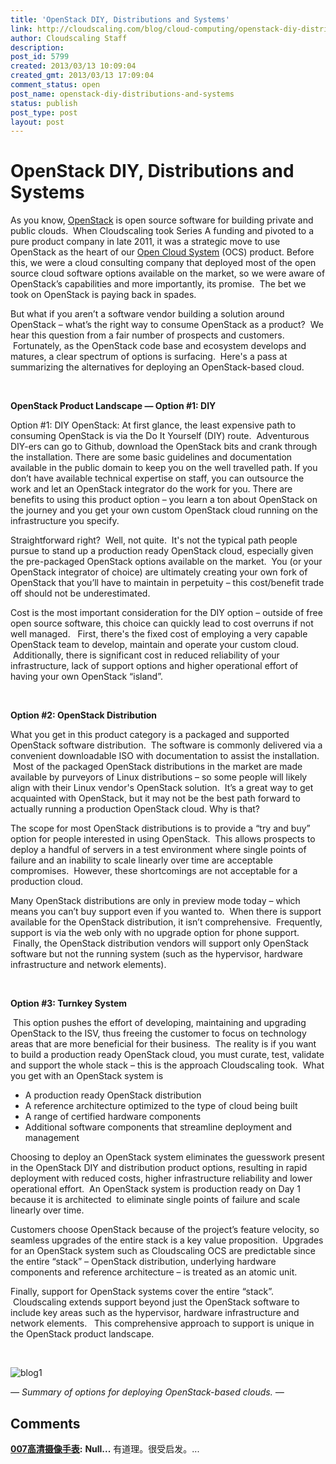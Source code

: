 ```yaml
---
title: 'OpenStack DIY, Distributions and Systems'
link: http://cloudscaling.com/blog/cloud-computing/openstack-diy-distributions-and-systems/
author: Cloudscaling Staff
description: 
post_id: 5799
created: 2013/03/13 10:09:04
created_gmt: 2013/03/13 17:09:04
comment_status: open
post_name: openstack-diy-distributions-and-systems
status: publish
post_type: post
layout: post
---
```


# OpenStack DIY, Distributions and Systems

As you know, [OpenStack](http://www.openstack.org/) is open source software for building private and public clouds.  When Cloudscaling took Series A funding and pivoted to a pure product company in late 2011, it was a strategic move to use OpenStack as the heart of our [Open Cloud System](http://www.cloudscaling.com/ocs-system-overview/) (OCS) product. Before this, we were a cloud consulting company that deployed most of the open source cloud software options available on the market, so we were aware of OpenStack’s capabilities and more importantly, its promise.  The bet we took on OpenStack is paying back in spades.     
  
But what if you aren’t a software vendor building a solution around OpenStack – what’s the right way to consume OpenStack as a product?  We hear this question from a fair number of prospects and customers.  Fortunately, as the OpenStack code base and ecosystem develops and matures, a clear spectrum of options is surfacing.  Here's a pass at summarizing the alternatives for deploying an OpenStack-based cloud.

 

**OpenStack Product Landscape — Option #1: DIY**

Option #1: DIY OpenStack: At first glance, the least expensive path to consuming OpenStack is via the Do It Yourself (DIY) route.  Adventurous DIY-ers can go to Github, download the OpenStack bits and crank through the installation. There are some basic guidelines and documentation available in the public domain to keep you on the well travelled path. If you don’t have available technical expertise on staff, you can outsource the work and let an OpenStack integrator do the work for you. There are benefits to using this product option – you learn a ton about OpenStack on the journey and you get your own custom OpenStack cloud running on the infrastructure you specify.   
  
Straightforward right?  Well, not quite.  It's not the typical path people pursue to stand up a production ready OpenStack cloud, especially given the pre-packaged OpenStack options available on the market.  You (or your OpenStack integrator of choice) are ultimately creating your own fork of OpenStack that you’ll have to maintain in perpetuity – this cost/benefit trade off should not be underestimated.  
  
Cost is the most important consideration for the DIY option – outside of free open source software, this choice can quickly lead to cost overruns if not well managed.   First, there's the fixed cost of employing a very capable OpenStack team to develop, maintain and operate your custom cloud.  Additionally, there is significant cost in reduced reliability of your infrastructure, lack of support options and higher operational effort of having your own OpenStack “island”.

 

**Option #2: OpenStack Distribution** 

What you get in this product category is a packaged and supported OpenStack software distribution.  The software is commonly delivered via a convenient downloadable ISO with documentation to assist the installation.  Most of the packaged OpenStack distributions in the market are made available by purveyors of Linux distributions – so some people will likely align with their Linux vendor's OpenStack solution.  It’s a great way to get acquainted with OpenStack, but it may not be the best path forward to actually running a production OpenStack cloud. Why is that?  
  
The scope for most OpenStack distributions is to provide a “try and buy” option for people interested in using OpenStack.  This allows prospects to deploy a handful of servers in a test environment where single points of failure and an inability to scale linearly over time are acceptable compromises.  However, these shortcomings are not acceptable for a production cloud.  
  
Many OpenStack distributions are only in preview mode today – which means you can’t buy support even if you wanted to.  When there is support available for the OpenStack distribution, it isn’t comprehensive.  Frequently, support is via the web only with no upgrade option for phone support.  Finally, the OpenStack distribution vendors will support only OpenStack software but not the running system (such as the hypervisor, hardware infrastructure and network elements).

 

**Option #3: Turnkey System** 

 This option pushes the effort of developing, maintaining and upgrading OpenStack to the ISV, thus freeing the customer to focus on technology areas that are more beneficial for their business.  The reality is if you want to build a production ready OpenStack cloud, you must curate, test, validate and support the whole stack – this is the approach Cloudscaling took.  What you get with an OpenStack system is 

  * A production ready OpenStack distribution
  * A reference architecture optimized to the type of cloud being built
  * A range of certified hardware components
  * Additional software components that streamline deployment and management

  
Choosing to deploy an OpenStack system eliminates the guesswork present in the OpenStack DIY and distribution product options, resulting in rapid deployment with reduced costs, higher infrastructure reliability and lower operational effort.  An OpenStack system is production ready on Day 1 because it is architected  to eliminate single points of failure and scale linearly over time.   
  
Customers choose OpenStack because of the project’s feature velocity, so seamless upgrades of the entire stack is a key value proposition.  Upgrades for an OpenStack system such as Cloudscaling OCS are predictable since the entire “stack” – OpenStack distribution, underlying hardware components and reference architecture – is treated as an atomic unit.    
  
Finally, support for OpenStack systems cover the entire “stack”.  Cloudscaling extends support beyond just the OpenStack software to include key areas such as the hypervisor, hardware infrastructure and network elements.   This comprehensive approach to support is unique in the OpenStack product landscape.

 

![blog1](http://www.cloudscaling.com/wp-content/uploads/2013/03/blog1.jpg)

_— Summary of options for deploying OpenStack-based clouds. —_

## Comments

**[007高清摄像手表](#1746 "2013-04-25 07:58:10"):** **Null...** 有道理。很受启发。...

